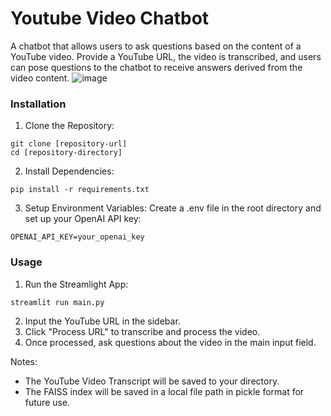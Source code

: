 # Youtube Video Chatbot 

A chatbot that allows users to ask questions based on the content of a YouTube video.
Provide a YouTube URL, the video is transcribed, and users can pose questions to the chatbot to receive answers derived from the video content.
![image](https://github.com/jeffreykktu/youtube-video-chatbot/assets/42402011/38af4ba3-1f4b-44ff-a9f4-a03fe68eec0f)


### Installation
1. Clone the Repository:
```
git clone [repository-url]
cd [repository-directory]
```
2. Install Dependencies:
```
pip install -r requirements.txt
```
3. Setup Environment Variables:
Create a .env file in the root directory and set up your OpenAI API key:
```
OPENAI_API_KEY=your_openai_key
```

### Usage
1. Run the Streamlight App:
```
streamlit run main.py
```
2. Input the YouTube URL in the sidebar.
3. Click "Process URL" to transcribe and process the video.
4. Once processed, ask questions about the video in the main input field.

Notes: 
- The YouTube Video Transcript will be saved to your directory.
- The FAISS index will be saved in a local file path in pickle format for future use.

